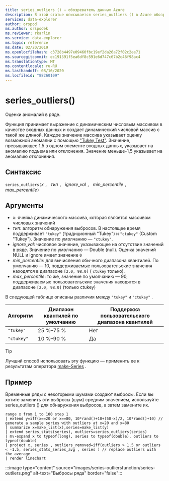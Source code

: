```yaml
---
title: series_outliers () — обозреватель данных Azure
description: В этой статье описывается series_outliers () в Azure обозреватель данных.
services: data-explorer
author: orspod
ms.author: orspodek
ms.reviewer: rkarlin
ms.service: data-explorer
ms.topic: reference
ms.date: 02/20/2019
ms.openlocfilehash: c3728b4497e09460fbc19ef2da26a72f02c2ee71
ms.sourcegitcommit: ec191391f5ea6df8c591e6d747c67b2c46f98ac4
ms.translationtype: MT
ms.contentlocale: ru-RU
ms.lasthandoff: 08/16/2020
ms.locfileid: "88260109"
---
```

# <a name="series_outliers"></a>series_outliers()

Оценки аномалий в ряде.

Функция принимает выражение с динамическим числовым массивом в качестве входных данных и создает динамический числовой массив с такой же длиной. Каждое значение массива указывает оценку возможной аномалии с помощью ["Tukey Test"](https://en.wikipedia.org/wiki/Outlier#Tukey's_fences). Значение, превышающее 1,5 в одном элементе входных данных, указывает на аномалию подъема или отклонения. Значение меньше-1,5 указывает на аномалию отклонения.

## <a name="syntax"></a>Синтаксис

`series_outliers(`*x* `, ` *тип* `, ` *ignore_val* `, ` *min_percentile* `, ` *max_percentile*`)`

## <a name="arguments"></a>Аргументы

* *x*: ячейка динамического массива, которая является массивом числовых значений
* *тип*: алгоритм обнаружения выбросов. В настоящее время поддерживает `"tukey"` (традиционный "Tukey") и  `"ctukey"` (Custom "Tukey"). Значение по умолчанию — `"ctukey"`.
* *ignore_val*: числовое значение, указывающее на отсутствие значений в ряде. Значение по умолчанию — Double (null). Оценка значений NULL и ignore имеет значение `0`
* *min_percentile*: для вычисления обычного диапазона квантилей. По умолчанию — 10, поддерживаемые пользовательские значения находятся в диапазоне `[2.0, 98.0]` ( `ctukey` только).
* *max_percentile*: то же, значение по умолчанию — 90, поддерживаемые пользовательские значения находятся в диапазоне `[2.0, 98.0]` (только ctukey)

В следующей таблице описаны различия между `"tukey"` и `"ctukey"` .

| Алгоритм | Диапазон квантилей по умолчанию | Поддержка пользовательского диапазона квантилей |
|-----------|----------------------- |--------------------------------|
| `"tukey"` | 25 %–75 %              | Нет                             |
| `"ctukey"`| 10 %–90 %              | Да                            |

> [!TIP]
> Лучший способ использовать эту функцию — применить ее к результатам оператора [make-Series](make-seriesoperator.md) .

## <a name="example"></a>Пример

Временные ряды с некоторыми шумами создают выбросы. Если вы хотите заменить эти выбросы (шум) средним значением, используйте series_outliers () для обнаружения выбросов, а затем замените их.

<!-- csl: https://help.kusto.windows.net:443/Samples -->
```kusto
range x from 1 to 100 step 1 
| extend y=iff(x==20 or x==80, 10*rand()+10+(50-x)/2, 10*rand()+10) // generate a sample series with outliers at x=20 and x=80
| summarize x=make_list(x),series=make_list(y)
| extend series_stats(series), outliers=series_outliers(series)
| mv-expand x to typeof(long), series to typeof(double), outliers to typeof(double)
| project x, series , outliers_removed=iff(outliers > 1.5 or outliers < -1.5, series_stats_series_avg , series ) // replace outliers with the average
| render linechart
``` 

:::image type="content" source="images/series-outliersfunction/series-outliers.png" alt-text="Выбросы ряда" border="false":::
